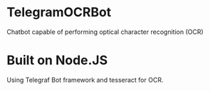# TelegramOCRBot
 Chatbot capable of performing optical character recognition (OCR)
 
 
# Built on Node.JS
 Using Telegraf Bot framework and tesseract for OCR.
 

